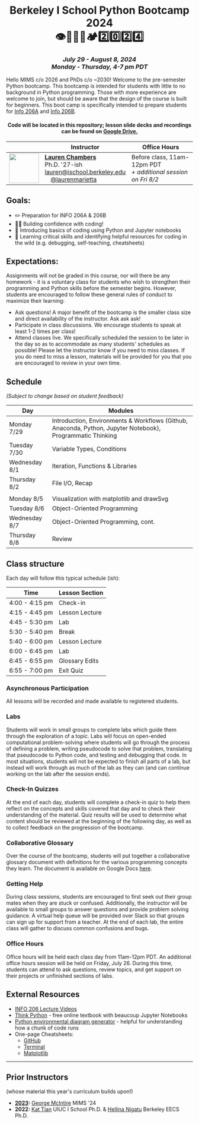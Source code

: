 <div style="text-align: center;">

# Berkeley I School Python Bootcamp 2024<br>👁️🏫🐍🥾🏕️2️⃣0️⃣2️⃣4️⃣

### _July 29 - August 8, 2024<br>Monday - Thursday, 4-7 pm PDT_


</div>

Hello MIMS c/o 2026 and PhDs c/o ~2030! Welcome to the pre-semester Python bootcamp. This bootcamp is intended for students with little to no background in Python programming. Those with more experience are welcome to join, but should be aware that the design of the course is built for beginners. This boot camp is specifically intended to prepare students for [Info 206A](https://www.ischool.berkeley.edu/courses/info/206a) and [Info 206B](https://www.ischool.berkeley.edu/courses/info/206b).


<div style="text-align: center;"><h4>
Code will be located in this repository; lesson slide decks and recordings can be found on <a href="https://drive.google.com/drive/u/0/folders/1i3uYV41ieNStTIMHv84lp_MLBNGWvZUJ">Google Drive.</a>
</h4></div>

|                                                                             | Instructor                                                                                                                                                                                                                                                                                                                                     | Office Hours                                                      |
|-----------------------------------------------------------------------------|------------------------------------------------------------------------------------------------------------------------------------------------------------------------------------------------------------------------------------------------------------------------------------------------------------------------------------------------|-------------------------------------------------------------------|
| <img src="https://laurenmarietta.github.io/images/headshot.png" width="80"> | <a href="https://laurenmarietta.github.io/">**Lauren Chambers**</a><br/>Ph.D. '27-ish<br/>[lauren@ischool.berkeley.edu](mailto:lauren@ischool.berkeley.edu)<br/><img src="https://github.githubassets.com/assets/GitHub-Mark-ea2971cee799.png" class="rounded-circle p-3 headshot" width="16">[@laurenmarietta](https://github.com/laurenmarietta) | Before class, 11am-12pm PDT<br/>*+ additional session on Fri 8/2* |



## Goals:
- ✏️ Preparation for INFO 206A & 206B
- 💪🏽 Building confidence with coding!
- 🐍 Introducing basics of coding using Python and Jupyter notebooks
- 🐾 Learning critical skills and identifying helpful resources for coding in the wild (e.g. debugging, self-teaching, cheatsheets)

## Expectations:
Assignments will not be graded in this course, nor will there be any homework - it is a voluntary class for students who wish to strengthen their programming and Python skills before the semester begins. However, students are encouraged to follow these general rules of conduct to maximize their learning: 
- Ask questions! A major benefit of the bootcamp is the smaller class size and direct availability of the instructor. Ask ask ask!
- Participate in class discussions. We encourage students to speak at least 1-2 times per class!
- Attend classes live. We specifically scheduled the session to be later in the day so as to accommodate as many students' schedules as possible! Please let the instructor know if you need to miss classes. If you do need to miss a lesson, materials will be provided for you that you are encouraged to review in your own time. 

## Schedule
_(Subject to change based on student feedback)_

| Day | Modules                                                                                                    |
| ------ |------------------------------------------------------------------------------------------------------------|
| Monday 7/29 | Introduction, Environments & Workflows (Github, Anaconda, Python, Jupyter Notebook), Programmatic Thinking |
| Tuesday 7/30 | Variable Types, Conditions                                                                                 |
| Wednesday 8/1 | Iteration, Functions & Libraries                                                                           |
| Thursday 8/2 | File I/O, Recap                                                                                            |
||                                                                                                            |
| Monday 8/5 | Visualization with matplotlib and drawSvg                                                                  |                                                       |
| Tuesday 8/6 | Object-Oriented Programming                                                                                |
| Wednesday 8/7 | Object-Oriented Programming, cont.                                                                         |
| Thursday 8/8 | Review                                                                                                     |


## Class structure

Each day will follow this typical schedule (ish):

| Time           | Lesson Section |
|----------------|----------------|
| 4:00 - 4:15 pm | Check-in       |
| 4:15 - 4:45 pm | Lesson Lecture |
| 4:45 - 5:30 pm | Lab            |
| 5:30 - 5:40 pm | Break          |
| 5:40 - 6:00 pm | Lesson Lecture |
| 6:00 - 6:45 pm | Lab            |
| 6:45 - 6:55 pm | Glossary Edits |
| 6:55 - 7:00 pm | Exit Quiz      |

### Asynchronous Participation
All lessons will be recorded and made available to registered students.

### Labs
Students will work in small groups to complete labs which guide them through the exploration of a topic. Labs will focus on open-ended computational problem-solving where students will go through the process of defining a problem, writing pseudocode to solve that problem, translating that pseudocode to Python code, and testing and debugging that code. In most situations, students will not be expected to finish all parts of a lab, but instead will work through as much of the lab as they can (and can continue working on the lab after the session ends).

### Check-In Quizzes
At the end of each day, students will complete a check-in quiz to help them reflect on the concepts and skills covered that day and to check their understanding of the material. Quiz results will be used to determine what content should be reviewed at the beginning of the following day, as well as to collect feedback on the progression of the bootcamp.

### Collaborative Glossary
Over the course of the bootcamp, students will put together a collaborative glossary document with definitions for the various programming concepts they learn. The document is available on Google Docs [here](https://docs.google.com/document/d/1i4NwVoPUa2SnzKjRzU9Tnw3e0qJ3NsweAyz_W7LrJ7w/edit).

[//]: # (### Project)

[//]: # (Students will spend 2-3 days completing a group coding mini-project that draws on the Python concepts they learned in the bootcamp. For this project, students will )

[//]: # (<!--create a short animation using the Python turtle package that can be transformed into a GIF. The nature of this project will require students to demonstrate their understanding of decomposition and abstraction in order to effectively and efficiently create an animation. Additionally, though this project will not be formally assessed, students will be provided with a list of suggested Python constructs to include in their project. -->)

[//]: # (After completing their projects, students will share their works with their peers in a virtual showcase on the bootcamp's final day.)

### Getting Help
During class sessions, students are encouraged to first seek out their group mates when they are stuck or confused. Additionally, the instructor will be available to small groups to answer questions and provide problem solving guidance. A virtual help queue will be provided over Slack so that groups can sign up for support from a teacher. At the end of each lab, the entire class will gather to discuss common confusions and bugs.

### Office Hours
Office hours will be held each class day from 11am-12pm PDT. An additional office hours session will be held on Friday, July 26. During this time, students can attend to ask questions, review topics, and get support on their projects or unfinished sections of labs.

## External Resources
- [INFO 206 Lecture Videos](https://farid.berkeley.edu/downloads/tutorials/learnPython/)
- [Think Python](https://allendowney.github.io/ThinkPython/) - free online textbook with beaucoup Jupyter Notebooks
- [Python environmental diagram generator](https://pythontutor.com/python-compiler.html#mode=edit) - helpful for understanding how a chunk of code runs
- One-page Cheatsheets:
  - [GitHub](https://education.github.com/git-cheat-sheet-education.pdf)
  - [Terminal](https://images.datacamp.com/image/upload/v1700047731/Marketing/Blog/Bash_Cheat_Sheet.pdf)
  - [Matplotlib](https://matplotlib.org/cheatsheets/cheatsheets.pdf)
  
-----------

## Prior Instructors
(whose material this year's curriculum builds upon!)
* **[2023](https://github.com/GeorgeMcIntire/MIMS2023_Python_Bootcamp?tab=readme-ov-file):** [George McIntire](https://www.ischool.berkeley.edu/people/george-mcintire) MIMS '24
* **2022:** [Kat Tian](https://kat-tian.github.io/) UIUC I School Ph.D. & [Hellina Nigatu](https://hhnigatu.github.io/) Berkeley EECS Ph.D.



